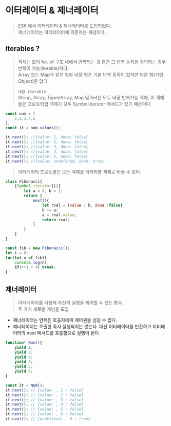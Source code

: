 # 이터레이터 & 제너레이터

> ES6 에서 이터레이터 & 제너레이터를 도입되었다.\
제너레이터는 이터레이터에 의존하는 개념이다.

## Iterables ?

> 객체는 값이 for..of 구조 내에서 반복되는 것 같은 그 반복 동작을 정의하는 경우 반복이 가능(iterable)하다.\
Array 또는 Map과 같은 일부 내장 형은 기본 반복 동작이 있지만 다른 형(가령 Object)은 없다.

> `내장 iterable`\
String, Array, TypedArray, Map 및 Set은 모두 내장 반복가능 객체, 이 객체들은 프로토타입 객체가 모두 Symbol.iterator 메서드가 있기 때문이다.


```js
const num = [
    1,2,3,4,5
];
const it = num.values();

it.next(); //{value: 1, done: false}
it.next(); //{value: 2, done: false}
it.next(); //{value: 3, done: false}
it.next(); //{value: 4, done: false}
it.next(); //{value: 5, done: false}
it.next(); //{value: undefined, done: true}
```

> 이터레이터 프로토콜은 모든 객체를 이터러블 객체로 바꿀 수 있다.

```js
class Fibonacci{
    [Symbol.iterator](){
        let a = 0, b = 1;
        return {
            next(){
                let rval = {value : b, done :false}
                b += a;
                a = rval.value;
                return rval;
            }
        }
    }
}

const fib = new Fibonacci();
let i = 0;
for(let n of fib){
    console.log(n);
    if(++1 > 9) break;
}
```

## 제너레이터

> 이터레이터를 사용해 자신의 실행을 제어할 수 있는 함수.\
두 가지 새로운 개념을 도입

- 제너레이터는 언제든 호출자에게 제어권을 넘길 수 없다.
- 제너레이터는 호출한 즉시 실행되지는 않는다. 대신 이터레이터를 반환하고 이터레이터의 next 메서드를 호출함으로 실행이 된다.

```js
function* Num(){
    yield 1;
    yield 2;
    yield 3;
    yield 4;
    yield 5;
    yield 6;
}

const it = Num();
it.next(); // {value: , 1 : false}
it.next(); // {value: , 2 : false}
it.next(); // {value: , 3 : false}
it.next(); // {value: , 4 : false}
it.next(); // {value: , 5 : false}
it.next(); // {value: , 6 : false}
it.next(); // {undefined: , 6 : true}
```

